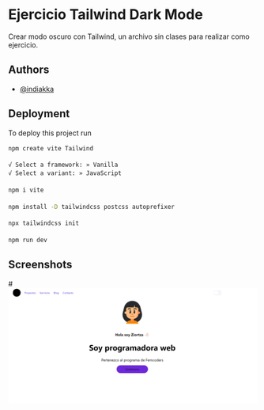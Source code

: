 


# Ejercicio Tailwind Dark Mode

Crear modo oscuro con Tailwind, un archivo sin clases para realizar como ejercicio.

## Authors

- [@indiakka](https://www.github.com/indiakka)


## Deployment

To deploy this project run

```bash
npm create vite Tailwind

√ Select a framework: » Vanilla
√ Select a variant: » JavaScript

npm i vite

npm install -D tailwindcss postcss autoprefixer

npx tailwindcss init

npm run dev


```




## Screenshots
#![alt text](image.png)

